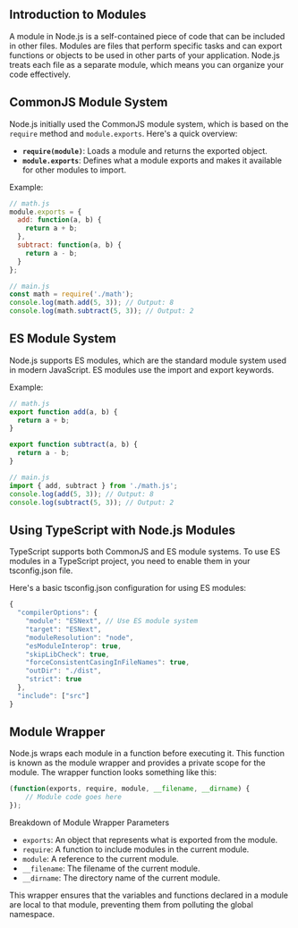 ## Introduction to Modules

A module in Node.js is a self-contained piece of code that can be included in other files. Modules are files that perform specific tasks and can export functions or objects to be used in other parts of your application. Node.js treats each file as a separate module, which means you can organize your code effectively.

## CommonJS Module System

Node.js initially used the CommonJS module system, which is based on the `require` method and `module.exports`. Here's a quick overview:

- **`require(module)`**: Loads a module and returns the exported object.
- **`module.exports`**: Defines what a module exports and makes it available for other modules to import.

Example:

```javascript
// math.js
module.exports = {
  add: function(a, b) {
    return a + b;
  },
  subtract: function(a, b) {
    return a - b;
  }
};

// main.js
const math = require('./math');
console.log(math.add(5, 3)); // Output: 8
console.log(math.subtract(5, 3)); // Output: 2
```

## ES Module System
Node.js supports ES modules, which are the standard module system used in modern JavaScript. ES modules use the import and export keywords.

Example:
```javaScript
// math.js
export function add(a, b) {
  return a + b;
}

export function subtract(a, b) {
  return a - b;
}

// main.js
import { add, subtract } from './math.js';
console.log(add(5, 3)); // Output: 8
console.log(subtract(5, 3)); // Output: 2
```

## Using TypeScript with Node.js Modules
TypeScript supports both CommonJS and ES module systems. To use ES modules in a TypeScript project, you need to enable them in your tsconfig.json file.

Here's a basic tsconfig.json configuration for using ES modules:
```typeScript
{
  "compilerOptions": {
    "module": "ESNext", // Use ES module system
    "target": "ESNext",
    "moduleResolution": "node",
    "esModuleInterop": true,
    "skipLibCheck": true,
    "forceConsistentCasingInFileNames": true,
    "outDir": "./dist",
    "strict": true
  },
  "include": ["src"]
}
```

## Module Wrapper
Node.js wraps each module in a function before executing it. This function is known as the module wrapper and provides a private scope for the module. The wrapper function looks something like this:
```javaScript
(function(exports, require, module, __filename, __dirname) {
    // Module code goes here
});
```
Breakdown of Module Wrapper Parameters
- `exports`: An object that represents what is exported from the module.
- `require`: A function to include modules in the current module.
- `module`: A reference to the current module.
- `__filename`: The filename of the current module.
- `__dirname`: The directory name of the current module.

This wrapper ensures that the variables and functions declared in a module are local to that module, preventing them from polluting the global namespace.